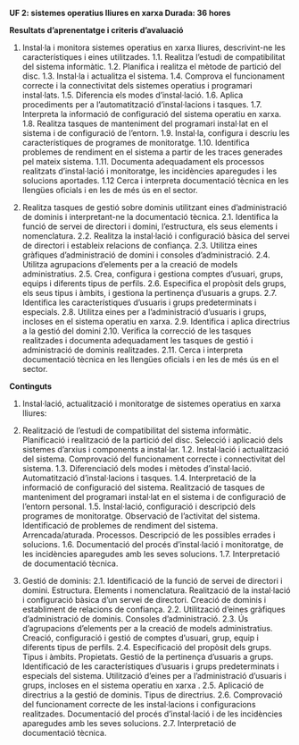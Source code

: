 **UF 2: sistemes operatius lliures en xarxa
Durada: 36 hores**

**Resultats d’aprenentatge i criteris d’avaluació**

1. Instal·la i monitora sistemes operatius en xarxa lliures, descrivint-ne les característiques i eines utilitzades.
   1.1. Realitza l’estudi de compatibilitat del sistema informàtic.
1.2. Planifica i realitza el mètode de partició del disc.
1.3. Instal·la i actualitza el sistema.
1.4. Comprova el funcionament correcte i la connectivitat dels sistemes operatius i programari instal·lats.
1.5. Diferencia els modes d’instal·lació.
1.6. Aplica procediments per a l’automatització d’instal·lacions i tasques.
1.7. Interpreta la informació de configuració del sistema operatiu en xarxa.
1.8. Realitza tasques de manteniment del programari instal·lat en el sistema i de configuració de l’entorn.
1.9. Instal·la, configura i descriu les característiques de programes de monitoratge.
1.10. Identifica problemes de rendiment en el sistema a partir de les traces generades pel mateix sistema.
1.11. Documenta adequadament els processos realitzats d’instal·lació i monitoratge, les incidències aparegudes i les solucions aportades.
1.12 Cerca i interpreta documentació tècnica en les llengües oficials i en les de més ús en el sector.
   
2. Realitza tasques de gestió sobre dominis utilitzant eines d’administració de dominis i interpretant-ne la
documentació tècnica.
2.1. Identifica la funció de servei de directori i domini, l’estructura, els seus elements i nomenclatura.
2.2. Realitza la instal·lació i configuració bàsica del servei de directori i estableix relacions de confiança.
2.3. Utilitza eines gràfiques d’administració de domini i consoles d’administració.
2.4. Utilitza agrupacions d’elements per a la creació de models administratius.
2.5. Crea, configura i gestiona comptes d’usuari, grups, equips i diferents tipus de perfils.
2.6. Especifica el propòsit dels grups, els seus tipus i àmbits, i gestiona la pertinença d’usuaris a grups.
2.7. Identifica les característiques d’usuaris i grups predeterminats i especials.
2.8. Utilitza eines per a l’administració d’usuaris i grups, incloses en el sistema operatiu en xarxa.
2.9. Identifica i aplica directrius a la gestió del domini
2.10. Verifica la correcció de les tasques realitzades i documenta adequadament les tasques de gestió i administració de dominis realitzades.
2.11. Cerca i interpreta documentació tècnica en les llengües oficials i en les de més ús en el sector.

**Continguts**

1. Instal·lació, actualització i monitoratge de sistemes operatius en xarxa lliures:

  1. Realització de l’estudi de compatibilitat del sistema informàtic. Planificació i realització de la partició del disc. Selecció i aplicació dels sistemes d’arxius i components a instal·lar.
1.2. Instal·lació i actualització del sistema. Comprovació del funcionament correcte i connectivitat del sistema.
1.3. Diferenciació dels modes i mètodes d’instal·lació. Automatització d’instal·lacions i tasques.
1.4. Interpretació de la informació de configuració del sistema. Realització de tasques de manteniment del programari instal·lat en el sistema i de configuració de l’entorn personal.
1.5. Instal·lació, configuració i descripció dels programes de monitoratge. Observació de l’activitat del sistema. Identificació de problemes de rendiment del sistema. Arrencada/aturada. Processos. Descripció de les possibles
errades i solucions.
1.6. Documentació del procés d’instal·lació i monitoratge, de les incidències aparegudes amb les seves solucions.
1.7. Interpretació de documentació tècnica.

2. Gestió de dominis:
2.1. Identificació de la funció de servei de directori i domini. Estructura. Elements i nomenclatura. Realització de la instal·lació i configuració bàsica d’un servei de directori. Creació de dominis i establiment de relacions de
confiança.
2.2. Utilització d’eines gràfiques d’administració de dominis. Consoles d’administració.
2.3. Ús d’agrupacions d’elements per a la creació de models administratius. Creació, configuració i gestió de comptes d’usuari, grup, equip i diferents tipus de perfils.
2.4. Especificació del propòsit dels grups. Tipus i àmbits. Propietats. Gestió de la pertinença d’usuaris a grups. Identificació de les característiques d’usuaris i grups predeterminats i especials del sistema. Utilització d’eines per a l’administració d’usuaris i grups, incloses en el sistema operatiu en xarxa .
2.5. Aplicació de directrius a la gestió de dominis. Tipus de directrius.
2.6. Comprovació del funcionament correcte de les instal·lacions i configuracions realitzades. Documentació del procés d’instal·lació i de les incidències aparegudes amb les seves solucions.
2.7. Interpretació de documentació tècnica.
